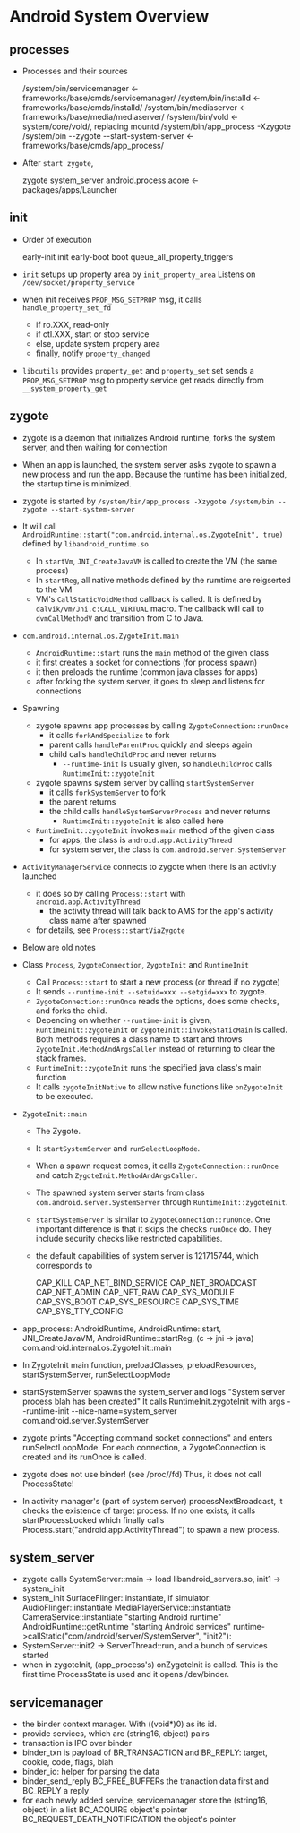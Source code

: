 Android System Overview
=======================

## processes

* Processes and their sources

    /system/bin/servicemanager <- frameworks/base/cmds/servicemanager/
    /system/bin/installd <- frameworks/base/cmds/installd/
    /system/bin/mediaserver <- frameworks/base/media/mediaserver/
    /system/bin/vold <- system/core/vold/, replacing mountd
    /system/bin/app_process -Xzygote /system/bin --zygote --start-system-server <- frameworks/base/cmds/app_process/
* After `start zygote`,

    zygote
    system_server
    android.process.acore <- packages/apps/Launcher

## init

* Order of execution

    early-init
    init
    early-boot
    boot
    queue_all_property_triggers
* `init` setups up property area by `init_property_area`
  Listens on `/dev/socket/property_service`
* when init receives `PROP_MSG_SETPROP` msg, it calls `handle_property_set_fd`
  * if ro.XXX, read-only
  * if ctl.XXX, start or stop service
  * else, update system propery area
  * finally, notify `property_changed`
* `libcutils` provides `property_get` and `property_set`
  set sends a `PROP_MSG_SETPROP` msg to property service
  get reads directly from `__system_property_get`

## zygote

* zygote is a daemon that initializes Android runtime, forks the system server,
  and then waiting for connection
* When an app is launched, the system server asks zygote to spawn a new process
  and run the app.  Because the runtime has been initialized, the startup time
  is minimized.
* zygote is started by
  `/system/bin/app_process -Xzygote /system/bin --zygote --start-system-server`
* It will call
  `AndroidRuntime::start("com.android.internal.os.ZygoteInit", true)` defined by
  `libandroid_runtime.so`
  * In `startVm`, `JNI_CreateJavaVM` is called to create the VM (the same process)
  * In `startReg`, all native methods defined by the rumtime are reigserted to
    the VM
  * VM's `CallStaticVoidMethod` callback is called.  It is defined by
    `dalvik/vm/Jni.c:CALL_VIRTUAL` macro.  The callback will call to
    `dvmCallMethodV` and transition from C to Java.
* `com.android.internal.os.ZygoteInit.main`
  * `AndroidRuntime::start` runs the `main` method of the given class
  * it first creates a socket for connections (for process spawn)
  * it then preloads the runtime (common java classes for apps)
  * after forking the system server, it goes to sleep and listens for
    connections
* Spawning
  * zygote spawns app processes by calling `ZygoteConnection::runOnce`
    * it calls `forkAndSpecialize` to fork
    * parent calls `handleParentProc` quickly and sleeps again
    * child calls `handleChildProc` and never returns
      * `--runtime-init` is usually given, so `handleChildProc` calls
        `RuntimeInit::zygoteInit`
  * zygote spawns system server by calling `startSystemServer`
    * it calls `forkSystemServer` to fork
    * the parent returns
    * the child calls `handleSystemServerProcess` and never returns
      * `RuntimeInit::zygoteInit` is also called here
  * `RuntimeInit::zygoteInit` invokes `main` method of the given class
    * for apps, the class is `android.app.ActivityThread`
    * for system server, the class is `com.android.server.SystemServer`
* `ActivityManagerService` connects to zygote when there is an activity launched
  * it does so by calling `Process::start` with `android.app.ActivityThread`
    * the activity thread will talk back to AMS for the app's activity class
      name after spawned
  * for details, see `Process::startViaZygote`

* Below are old notes
* Class `Process`, `ZygoteConnection`, `ZygoteInit` and `RuntimeInit`
  * Call `Process::start` to start a new process (or thread if no zygote)
  * It sends `--runtime-init --setuid=xxx --setgid=xxx` to zygote.
  * `ZygoteConnection::runOnce` reads the options, does some checks, and forks the child.
  * Depending on whether `--runtime-init` is given, `RuntimeInit::zygoteInit` or
    `ZygoteInit::invokeStaticMain` is called.  Both methods requires a class
    name to start and throws `ZygoteInit.MethodAndArgsCaller` instead of
    returning to clear the stack frames.
  * `RuntimeInit::zygoteInit` runs the specified java class's main function
  * It calls `zygoteInitNative` to allow native functions like `onZygoteInit` to
    be executed.
* `ZygoteInit::main`
  * The Zygote.
  * It `startSystemServer` and `runSelectLoopMode`.
  * When a spawn request comes, it calls `ZygoteConnection::runOnce` and catch
    `ZygoteInit.MethodAndArgsCaller`.
  * The spawned system server starts from class
    `com.android.server.SystemServer` through `RuntimeInit::zygoteInit`.
  * `startSystemServer` is similar to `ZygoteConnection::runOnce`.  One
    important difference is that it skips the checks `runOnce` do.  They include
    security checks like restricted capabilities.
  * the default capabilities of system server is 121715744, which corresponds to

      CAP_KILL
      CAP_NET_BIND_SERVICE
      CAP_NET_BROADCAST
      CAP_NET_ADMIN
      CAP_NET_RAW
      CAP_SYS_MODULE
      CAP_SYS_BOOT
      CAP_SYS_RESOURCE
      CAP_SYS_TIME
      CAP_SYS_TTY_CONFIG
* app_process: AndroidRuntime, AndroidRuntime::start, JNI_CreateJavaVM,
  AndroidRuntime::startReg, (c -> jni -> java) com.android.internal.os.ZygoteInit::main
* In ZygoteInit main function,
  preloadClasses, preloadResources, startSystemServer, runSelectLoopMode
* startSystemServer spawns the system_server and logs "System server process blah has been created"
  It calls RuntimeInit.zygoteInit with args --runtime-init --nice-name=system_server \
  com.android.server.SystemServer
* zygote prints "Accepting command socket connections" and enters runSelectLoopMode.
  For each connection, a ZygoteConnection is created and its runOnce is called.
* zygote does not use binder! (see /proc/<pid>/fd)
  Thus, it does not call ProcessState!
* In activity manager's (part of system server) processNextBroadcast, it checks
  the existence of target process.  If no one exists, it calls
  startProcessLocked which finally calls Process.start("android.app.ActivityThread")
  to spawn a new process.

## system_server

* zygote calls SystemServer::main -> load libandroid_servers.so, init1 -> system_init
* system_init
  SurfaceFlinger::instantiate, 
  if simulator:
    AudioFlinger::instantiate
    MediaPlayerService::instantiate
    CameraService::instantiate
  "starting Android runtime"
  AndroidRuntime::getRuntime
  "starting Android services"
  runtime->callStatic("com/android/server/SystemServer", "init2"): 
* SystemServer::init2 -> ServerThread::run, and a bunch of services started
* when in zygoteInit, (app_process's) onZygoteInit is called.  This is the
  first time ProcessState is used and it opens /dev/binder.

## servicemanager

* the binder context manager.  With ((void*)0) as its id.
* provide services, which are (string16, object) pairs
* transaction is IPC over binder
* binder_txn is payload of BR_TRANSACTION and BR_REPLY: target, cookie, code, flags, blah
* binder_io: helper for parsing the data
* binder_send_reply BC_FREE_BUFFERs the tranaction data first and BC_REPLY a reply
* for each newly added service, servicemanager
  store the (string16, object) in a list
  BC_ACQUIRE object's pointer
  BC_REQUEST_DEATH_NOTIFICATION the object's pointer
